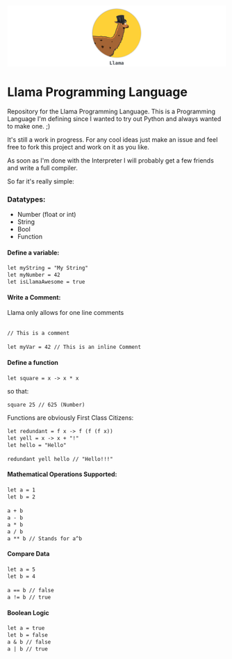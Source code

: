 ![alt text](https://raw.githubusercontent.com/mathiasquintero/LlamaLang/master/logo.png "Small logo I made while I had time ;)")

# Llama Programming Language
Repository for the Llama Programming Language.
This is a Programming Language I'm defining since I wanted to try out Python and always wanted to make one. ;)

It's still a work in progress.
For any cool ideas just make an issue and feel free to fork this project and work on it as you like.

As soon as I'm done with the Interpreter I will probably get a few friends and write a full compiler.

So far it's really simple:

### Datatypes:

* Number (float or int)
* String
* Bool
* Function

#### Define a variable:

```
let myString = "My String"
let myNumber = 42
let isLlamaAwesome = true
```

#### Write a Comment:

Llama only allows for one line comments

```

// This is a comment

let myVar = 42 // This is an inline Comment

```

#### Define a function

```
let square = x -> x * x
```

so that:

```
square 25 // 625 (Number)
```

Functions are obviously First Class Citizens:

```
let redundant = f x -> f (f (f x))
let yell = x -> x + "!"
let hello = "Hello"

redundant yell hello // "Hello!!!"
```

#### Mathematical Operations Supported:

```
let a = 1
let b = 2

a + b
a - b
a * b
a / b
a ** b // Stands for a^b
```

#### Compare Data

```
let a = 5
let b = 4

a == b // false
a != b // true
```

#### Boolean Logic

```
let a = true
let b = false
a & b // false
a | b // true
```
